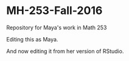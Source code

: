# MH-253-Fall-2016
Repository for Maya's work in Math 253

Editing this as Maya.

And now editing it from her version of RStudio.

